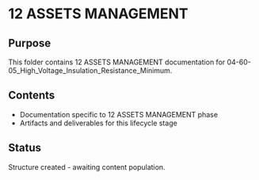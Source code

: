 # 12 ASSETS MANAGEMENT

## Purpose
This folder contains 12 ASSETS MANAGEMENT documentation for 04-60-05_High_Voltage_Insulation_Resistance_Minimum.

## Contents
- Documentation specific to 12 ASSETS MANAGEMENT phase
- Artifacts and deliverables for this lifecycle stage

## Status
Structure created - awaiting content population.
